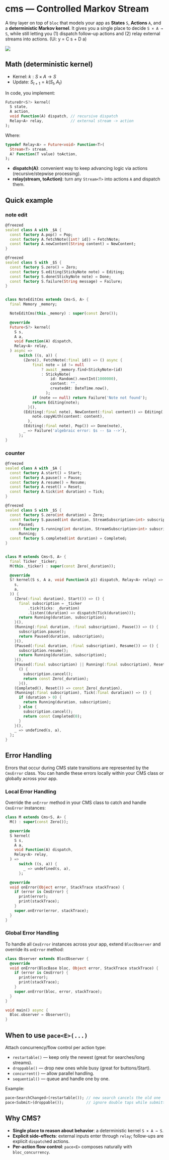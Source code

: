 # cms — Controlled Markov Stream

A tiny layer on top of `bloc` that models your app as **States** `S`, **Actions** `A`, and a **deterministic Markov kernel**. It gives you a single place to decide `S × A → S`, while still letting you (1) dispatch follow-up actions and (2) relay external streams into actions. (Ui: y = C s + D a)

![](image/model.excalidraw.svg)

## Math (deterministic kernel)

* Kernel: $k: S \times A \to S$
* Update: $S_{t+1} = k(S_t, A_t)$

In code, you implement:

```dart
FutureOr<S?> kernel(
  S state,
  A action,
  void Function(A) dispatch, // recursive dispatch
  Relay<A> relay,            // external stream -> action
);
```

Where:

```dart
typedef Relay<A> = Future<void> Function<T>(
  Stream<T> stream,
  A? Function(T value) toAction,
);
```

* **dispatch(A)**: convenient way to keep advancing logic via actions (recursive/stepwise processing).
* **relay(stream, toAction)**: turn any `Stream<T>` into actions `A` and dispatch them.

## Quick example

### note edit

```dart
@freezed
sealed class A with _$A {
  const factory A.pop() = Pop;
  const factory A.fetchNote([int? id]) = FetchNote;
  const factory A.newContent(String content) = NewContent;
}

@freezed
sealed class S with _$S {
  const factory S.zero() = Zero;
  const factory S.editing(StickyNote note) = Editing;
  const factory S.done(StickyNote note) = Done;
  const factory S.failure(String message) = Failure;
}


class NoteEditCms extends Cms<S, A> {
  final Memory _memory;

  NoteEditCms(this._memory) : super(const Zero());

  @override
  Future<S?> kernel(
    S s,
    A a,
    void Function(A) dispatch,
    Relay<A> relay,
  ) async =>
      switch ((s, a)) {
        (Zero(), FetchNote(:final id)) => () async {
            final note = id != null
                ? await _memory.find<StickyNote>(id)
                : StickyNote(
                    id: Random().nextInt(1000000),
                    content: "",
                    createdAt: DateTime.now(),
                  );
            if (note == null) return Failure('Note not found');
            return Editing(note);
          }(),
        (Editing(:final note), NewContent(:final content)) => Editing(
            note.copyWith(content: content),
          ),
        (Editing(:final note), Pop()) => Done(note),
        _ => Failure('algebraic error: $s -- $a -->'),
      };
}
```

### counter

```dart
@freezed
sealed class A with _$A {
  const factory A.start() = Start;
  const factory A.pause() = Pause;
  const factory A.resume() = Resume;
  const factory A.reset() = Reset;
  const factory A.tick(int duration) = Tick;
}

@freezed
sealed class S with _$S {
  const factory S.zero(int duration) = Zero;
  const factory S.paused(int duration, StreamSubscription<int> subscription) =
      Paused;
  const factory S.running(int duration, StreamSubscription<int> subscription) =
      Running;
  const factory S.completed(int duration) = Completed;
}


class M extends Cms<S, A> {
  final Ticker _ticker;
  M(this._ticker) : super(const Zero(_duration));

  @override
  S? kernel(S s, A a, void Function(A p1) dispatch, Relay<A> relay) => switch ((
    s,
    a,
  )) {
    (Zero(:final duration), Start()) => () {
      final subscription = _ticker
          .tick(ticks: _duration)
          .listen((duration) => dispatch(Tick(duration)));
      return Running(duration, subscription);
    }(),
    (Running(:final duration, :final subscription), Pause()) => () {
      subscription.pause();
      return Paused(duration, subscription);
    }(),
    (Paused(:final duration, :final subscription), Resume()) => () {
      subscription.resume();
      return Running(duration, subscription);
    }(),
    (Paused(:final subscription) || Running(:final subscription), Reset()) =>
      () {
        subscription.cancel();
        return const Zero(_duration);
      }(),
    (Completed(), Reset()) => const Zero(_duration),
    (Running(:final subscription), Tick(:final duration)) => () {
      if (duration > 0) {
        return Running(duration, subscription);
      } else {
        subscription.cancel();
        return const Completed(0);
      }
    }(),
    _ => undefined(s, a),
  };
}
```

## Error Handling

Errors that occur during CMS state transitions are represented by the `CmsError` class. You can handle these errors locally within your CMS class or globally across your app.

### Local Error Handling

Override the `onError` method in your CMS class to catch and handle `CmsError` instances:

```dart
class M extends Cms<S, A> {
  M() : super(const Zero());

  @override
  S kernel(
    S s,
    A a,
    void Function(A) dispatch,
    Relay<A> relay,
  ) =>
      switch ((s, a)) {
        _ => undefined(s, a),
      };

  @override
  void onError(Object error, StackTrace stackTrace) {
    if (error is CmsError) {
      print(error);
      print(stackTrace);
    }
    super.onError(error, stackTrace);
  }
}
```

### Global Error Handling

To handle all `CmsError` instances across your app, extend `BlocObserver` and override its `onError` method:

```dart
class Observer extends BlocObserver {
  @override
  void onError(BlocBase bloc, Object error, StackTrace stackTrace) {
    if (error is CmsError) {
      print(error);
      print(stackTrace);
    }
    super.onError(bloc, error, stackTrace);
  }
}

void main() async {
  Bloc.observer = Observer();
}
```

## When to use `pace<E>(...)`

Attach concurrency/flow control per action type:

* `restartable()` — keep only the newest (great for searches/long streams).
* `droppable()` — drop new ones while busy (great for buttons/Start).
* `concurrent()` — allow parallel handling.
* `sequential()` — queue and handle one by one.

Example:

```dart
pace<SearchChanged>(restartable()); // new search cancels the old one
pace<Submit>(droppable());          // ignore double taps while submitting
```

## Why CMS?

* **Single place to reason about behavior**: a deterministic kernel `S × A → S`.
* **Explicit side-effects**: external inputs enter through `relay`; follow-ups are explicit `dispatch`ed actions.
* **Per-action flow control**: `pace<E>` composes naturally with `bloc_concurrency`.

